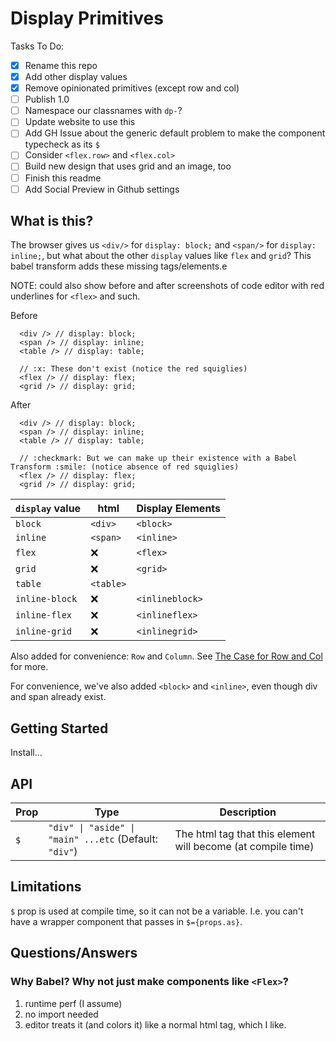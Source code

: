 # Display Primitives

Tasks To Do:

- [x] Rename this repo
- [x] Add other display values
- [x] Remove opinionated primitives (except row and col)
- [ ] Publish 1.0
- [ ] Namespace our classnames with `dp-`?
- [ ] Update website to use this
- [ ] Add GH Issue about the generic default problem to make the component typecheck as its `$`
- [ ] Consider `<flex.row>` and `<flex.col>`
- [ ] Build new design that uses grid and an image, too
- [ ] Finish this readme
- [ ] Add Social Preview in Github settings

## What is this?

The browser gives us `<div/>` for `display: block;` and `<span/>` for `display: inline;`, but what about the other `display` values like `flex` and `grid`? This babel transform adds these missing tags/elements.e

NOTE: could also show before and after screenshots of code editor with red underlines for `<flex>` and such.

Before

```tsx
  <div /> // display: block;
  <span /> // display: inline;
  <table /> // display: table;

  // :x: These don't exist (notice the red squiglies)
  <flex /> // display: flex;
  <grid /> // display: grid;
```

After

```tsx
  <div /> // display: block;
  <span /> // display: inline;
  <table /> // display: table;

  // :checkmark: But we can make up their existence with a Babel Transform :smile: (notice absence of red squiglies)
  <flex /> // display: flex;
  <grid /> // display: grid;
```

| `display` value | html      | Display Elements |
| --------------- | --------- | ---------------- |
| `block`         | `<div>`   | `<block>`        |
| `inline`        | `<span>`  | `<inline>`       |
| `flex`          | :x:       | `<flex>`         |
| `grid`          | :x:       | `<grid>`         |
| `table`         | `<table>` |                  |
| `inline-block`  | :x:       | `<inlineblock>`  |
| `inline-flex`   | :x:       | `<inlineflex>`   |
| `inline-grid`   | :x:       | `<inlinegrid>`   |

Also added for convenience: `Row` and `Column`. See [The Case for Row and Col]() for more.

For convenience, we've also added `<block>` and `<inline>`, even though div and span already exist.

## Getting Started

Install...

## API

| Prop | Type                                                   | Description                                                  |
| ---- | ------------------------------------------------------ | ------------------------------------------------------------ |
| `$`  | `"div" \| "aside" \| "main" ...etc` (Default: `"div"`) | The html tag that this element will become (at compile time) |

## Limitations

`$` prop is used at compile time, so it can not be a variable. I.e. you can't have a wrapper component that passes in `$={props.as}`.

## Questions/Answers

### Why Babel? Why not just make components like `<Flex>`?

1. runtime perf (I assume)
2. no import needed
3. editor treats it (and colors it) like a normal html tag, which I like.
